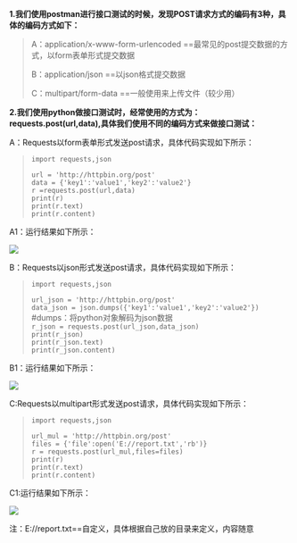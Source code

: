 **1.我们使用postman进行接口测试的时候，发现POST请求方式的编码有3种，具体的编码方式如下：**

>A：application/x-www-form-urlencoded ==最常见的post提交数据的方式，以form表单形式提交数据
>
>B：application/json    ==以json格式提交数据
>
>C：multipart/form-data  ==一般使用来上传文件（较少用）

**2.我们使用python做接口测试时，经常使用的方式为：requests.post(url,data),具体我们使用不同的编码方式来做接口测试：**

A：Requests以form表单形式发送post请求，具体代码实现如下所示：

>```import requests,json```
>
>```url = 'http://httpbin.org/post'```  
>```data = {'key1':'value1','key2':'value2'}```  
>```r =requests.post(url,data)```  
>```print(r)```  
>```print(r.text)```  
>```print(r.content)```  

A1：运行结果如下所示：

![](https://i.imgur.com/qmGqBWM.png)

B：Requests以json形式发送post请求，具体代码实现如下所示：

>```import requests,json```
>
>```url_json = 'http://httpbin.org/post'```  
>```data_json = json.dumps({'key1':'value1','key2':'value2'})```   #dumps：将python对象解码为json数据  
>```r_json = requests.post(url_json,data_json)```  
>```print(r_json)```  
>```print(r_json.text)```  
>```print(r_json.content)```  

B1：运行结果如下所示：

![](https://i.imgur.com/7Q5SP5J.png)

C:Requests以multipart形式发送post请求，具体代码实现如下所示：

>```import requests,json```
>
>```url_mul = 'http://httpbin.org/post'```  
>```files = {'file':open('E://report.txt','rb')}```  
```r = requests.post(url_mul,files=files)```  
```print(r)```  
```print(r.text)```   
>```print(r.content)```

C1:运行结果如下所示：

![](https://i.imgur.com/vRM01T1.png)

注：E://report.txt==自定义，具体根据自己放的目录来定义，内容随意

 

　　

 
